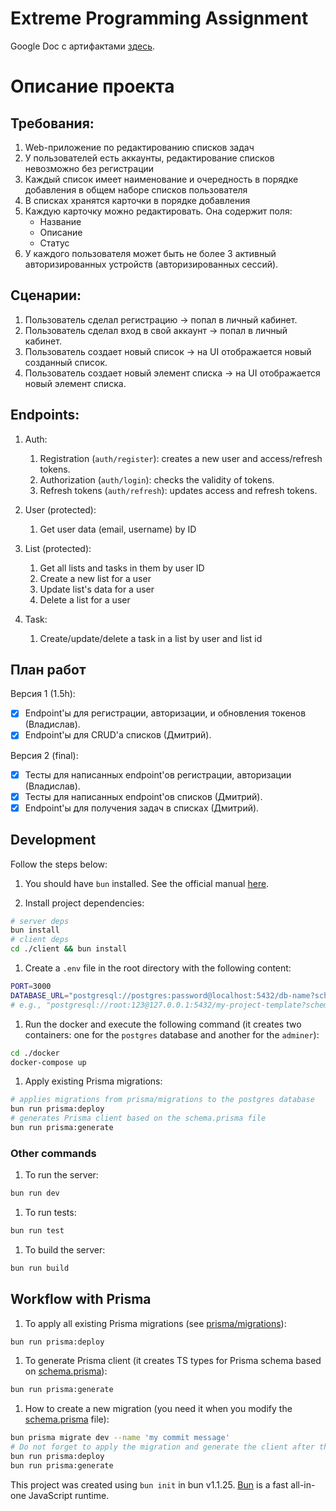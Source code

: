 # Extreme Programming Assignment

Google Doc с артифактами [здесь](https://docs.google.com/document/d/1-J4p9cNFFJu1YI8H9T9lPxSzkSzGLL0J5ii4fPLM0eg/edit?usp=sharing).

# Описание проекта

## Требования:
1. Web-приложение по редактированию списков задач
2. У пользователей есть аккаунты, редактирование списков невозможно без регистрации
2. Каждый список имеет наименование и очередность в порядке добавления в общем наборе списков пользователя
3. В списках хранятся карточки в порядке добавления
4. Каждую карточку можно редактировать. Она содержит поля:
    - Название
    - Описание
    - Статус
5. У каждого пользователя может быть не более 3 активный авторизированных устройств (авторизированных сессий).   

## Сценарии:
1. Пользователь сделал регистрацию -> попал в личный кабинет.
3. Пользователь сделал вход в свой аккаунт -> попал в личный кабинет.
5. Пользователь создает новый список -> на UI отображается новый созданный список.
6. Пользователь создает новый элемент списка -> на UI отображается новый элемент списка.

## Endpoints:
1. Auth:
	1. Registration (`auth/register`): creates a new user and access/refresh tokens.
	2. Authorization (`auth/login`): checks the validity of tokens.
	3. Refresh tokens (`auth/refresh`): updates access and refresh tokens.

2. User (protected):
	1. Get user data (email, username) by ID

3. List (protected):
	1. Get all lists and tasks in them by user ID
	2. Create a new list for a user
	3. Update list's data for a user
	4. Delete a list for a user

4. Task:
	1. Create/update/delete a task in a list by user and list id

## План работ

Версия 1 (1.5h):
* [x] Endpoint'ы для регистрации, авторизации, и  обновления токенов (Владислав).
* [x] Endpoint'ы для CRUD'а списков (Дмитрий).

Версия 2 (final):
* [x] Тесты для написанных endpoint'ов регистрации, авторизации (Владислав).
* [x] Тесты для написанных endpoint'ов списков (Дмитрий).
* [x] Endpoint'ы для получения задач в списках (Дмитрий).

## Development

Follow the steps below:

1. You should have `bun` installed. See the official manual [here](https://bun.sh/).

1. Install project dependencies:
```bash
# server deps
bun install
# client deps
cd ./client && bun install
```

1. Create a `.env` file in the root directory with the following content:
```bash
PORT=3000
DATABASE_URL="postgresql://postgres:password@localhost:5432/db-name?schema=public"
# e.g., "postgresql://root:123@127.0.0.1:5432/my-project-template?schema=public"
```

1. Run the docker and execute the following command (it creates two containers: one for the `postgres` database and another for the `adminer`):
```bash
cd ./docker
docker-compose up
```

1. Apply existing Prisma migrations:
```bash
# applies migrations from prisma/migrations to the postgres database
bun run prisma:deploy
# generates Prisma client based on the schema.prisma file
bun run prisma:generate
```

### Other commands

1. To run the server:
```bash
bun run dev
```

1. To run tests:
```bash
bun run test
```

1. To build the server:
```bash
bun run build
```

## Workflow with Prisma

1. To apply all existing Prisma migrations (see [prisma/migrations](./prisma/migrations)):
```bash
bun run prisma:deploy
``` 

1. To generate Prisma client (it creates TS types for Prisma schema based on [schema.prisma](./prisma/schema.prisma)):
```bash
bun run prisma:generate
```

1. How to create a new migration (you need it when you modify the [schema.prisma](./prisma/schema.prisma) file):
```bash
bun prisma migrate dev --name 'my commit message'
# Do not forget to apply the migration and generate the client after that:
bun run prisma:deploy
bun run prisma:generate
```

This project was created using `bun init` in bun v1.1.25. [Bun](https://bun.sh) is a fast all-in-one JavaScript runtime.
